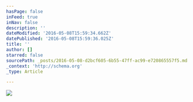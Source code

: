 ```yaml
---
hasPage: false
inFeed: true
inNav: false
description: ''
dateModified: '2016-05-08T15:59:34.662Z'
datePublished: '2016-05-08T15:59:36.025Z'
title: ''
author: []
starred: false
sourcePath: _posts/2016-05-08-d2bcf605-6b55-47ff-ac99-e720865557f5.md
_context: 'http://schema.org'
_type: Article

---
```

![](https://the-grid-user-content.s3-us-west-2.amazonaws.com/fca4345b-6ce2-4856-90b7-ddae0aeb07e2.jpg)